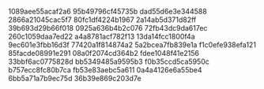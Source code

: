1089aee55acaf2a6
95b49796cf45735b
dad55d6e3e344588
2866a21045cac5f7
80fc1df4224b1967
2a14ab5d371d82ff
39b693d29b66f018
0925a636b4b2c076
72fb43dc9da617ec
260c1059daa7ed22
a4a8781acf782f13
13da14fcc1800f4a
9ec601e3fbb16d3f
77420a1f814874a2
5a2bcea7fb839e1a
f1c0efe938efa121
85facde08991e291
08a0f2074cd364b2
fdee1048f41e2156
33bbf6ac0775828d
bb5349485a9595b3
f0b35ccd5ca5950c
b757ecc8fc80b7ca
fb53e83aebc5a611
0a4a4126e6a55be4
6bb5a71a7b9ec75d
36b39e869c203d7e
